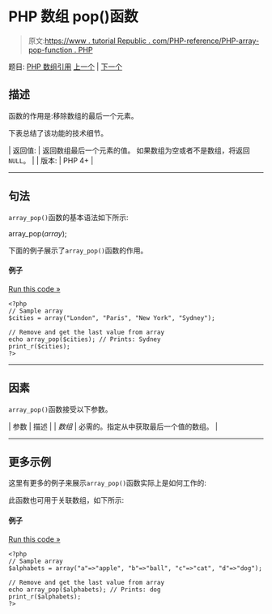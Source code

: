 # PHP 数组 pop()函数

> 原文:[https://www . tutorial Republic . com/PHP-reference/PHP-array-pop-function . PHP](https://www.tutorialrepublic.com/php-reference/php-array-pop-function.php)

题目: [PHP 数组引用](php-array-functions.php) [上一个](php-array-pad-function.php) | [下一个](php-array-product-function.php)

## 描述

函数的作用是:移除数组的最后一个元素。

下表总结了该功能的技术细节。

| 返回值: | 返回数组最后一个元素的值。
如果数组为空或者不是数组，将返回`NULL`。 |
| 版本: | PHP 4+ |

* * *

## 句法

`array_pop()`函数的基本语法如下所示:

array_pop(*array*);

下面的例子展示了`array_pop()`函数的作用。

#### 例子

[Run this code »](../codelab.php?topic=php&file=remove-the-element-at-the-end-of-an-array "Run this code to view the output")

```
<?php
// Sample array
$cities = array("London", "Paris", "New York", "Sydney");

// Remove and get the last value from array
echo array_pop($cities); // Prints: Sydney
print_r($cities);
?>
```

* * *

## 因素

`array_pop()`函数接受以下参数。

| 参数 | 描述 |
| *数组* | 必需的。指定从中获取最后一个值的数组。 |

* * *

## 更多示例

这里有更多的例子来展示`array_pop()`函数实际上是如何工作的:

此函数也可用于关联数组，如下所示:

#### 例子

[Run this code »](../codelab.php?topic=php&file=remove-the-last-element-from-an-associative-array "Run this code to view the output")

```
<?php
// Sample array
$alphabets = array("a"=>"apple", "b"=>"ball", "c"=>"cat", "d"=>"dog");

// Remove and get the last value from array
echo array_pop($alphabets); // Prints: dog
print_r($alphabets);
?>
```
